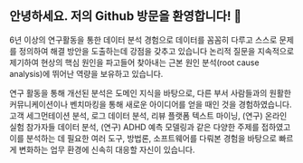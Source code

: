 ## 안녕하세요. 저의 Github 방문을 환영합니다! 👋

6년 이상의 연구활동을 통한 데이터 분석 경험으로 데이터를 꼼꼼히 다루고 스스로 문제를 정의하여 해결 방안을 도출하는데 강점을 갖추고 있습니다
논리적 질문을 지속적으로 제기하여 현상의 핵심 원인을 파고들어 찾아내는 근본 원인 분석(root cause analysis)에 뛰어난 역량을 보유하고 있습니다. 

연구 활동을 통해 개선된 분석은 도메인 지식을 바탕으로, 다른 부서 사람들과의 원활한 커뮤니케이션이나 벤치마킹을 통해 새로운 아이디어를 얻을 때인 것을 경험하였습니다. 고객 세그먼테이션 분석, 로그 데이터 분석, 리뷰 플랫폼 텍스트 마이닝, (연구) 온라인 실험 참가자들 데이터 분석, (연구) ADHD 예측 모델링과 같은 다양한 주제를 접하였고 이를 분석하는 데 필요한 여러 도구, 방법론, 소프트웨어를 다뤄본 경험을 바탕으로 빠르게 변화하는 업무 환경에 신속히 대응할 자신이 있습니다.
<!--
**jeewon-yoon/jeewon-yoon** is a ✨ _special_ ✨ repository because its `README.md` (this file) appears on your GitHub profile.

Here are some ideas to get you started:

- 🔭 I’m currently working on ...
- 🌱 I’m currently learning ...
- 👯 I’m looking to collaborate on ...
- 🤔 I’m looking for help with ...
- 💬 Ask me about ...
- 📫 How to reach me: ...
- 😄 Pronouns: ...
- ⚡ Fun fact: ...
-->
